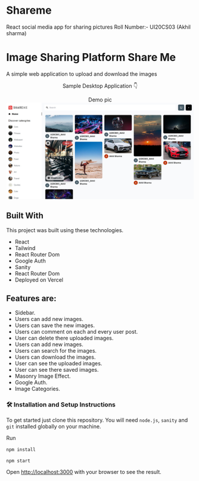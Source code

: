 # Shareme
React social media app for sharing pictures
Roll Number:- UI20CS03 (Akhil sharma)

# Image Sharing Platform Share Me

A simple web application to upload and download the images

<p align="center">
  Sample Desktop Application 👇
</p>

<p align="center"> Demo pic
<img src="./07287dc8-3c48-4a78-bf38-62a5b2e1167d.jpg">

</p>

## Built With

This project was built using these technologies.

- React
- Tailwind
- React Router Dom
- Google Auth
- Sanity
- React Router Dom
- Deployed on Vercel

## Features are:

- Sidebar.
- Users can add new images.
- Users can save the new images.
- Users can comment on each and every user post.
- User can delete there uploaded images.
- Users can add new images.
- Users can search for the images.
- Users can download the images.
- User can see the uploaded images.
- User can see there saved images.
- Masonry Image Effect.
- Google Auth.
- Image Categories.

### 🛠 Installation and Setup Instructions

To get started just clone this repository. You will need `node.js`, `sanity` and `git` installed globally on your machine.

Run

```
npm install
```

```
npm start
```

Open [http://localhost:3000](http://localhost:3000) with your browser to see the result.


